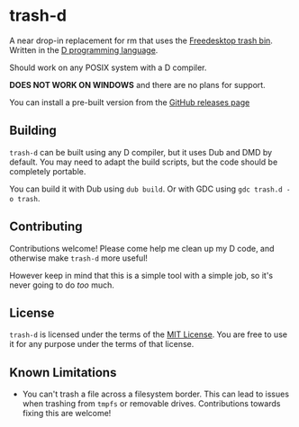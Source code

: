 # trash-d
A near drop-in replacement for rm that uses the
[Freedesktop trash bin](https://specifications.freedesktop.org/trash-spec/trashspec-latest.html).
Written in the [D programming language](https://dlang.org/).

Should work on any POSIX system with a D compiler.

**DOES NOT WORK ON WINDOWS** and there are no plans for support.

You can install a pre-built version from the
[GitHub releases page](https://github.com/rushsteve1/trash-d/releases)

## Building

`trash-d` can be built using any D compiler, but it uses Dub and DMD by default.
You may need to adapt the build scripts, but the code should be completely
portable.

You can build it with Dub using `dub build`.
Or with GDC using `gdc trash.d -o trash`.

## Contributing

Contributions welcome! Please come help me clean up my D code, and otherwise
make `trash-d` more useful!

However keep in mind that this is a simple tool with a simple job, so it's never
going to do *too* much.

## License

`trash-d` is licensed under the terms of the [MIT License](./LICENSE).
You are free to use it for any purpose under the terms of that license.

## Known Limitations

- You can't trash a file across a filesystem border. This can lead to issues
  when trashing from `tmpfs` or removable drives.
  Contributions towards fixing this are welcome!
